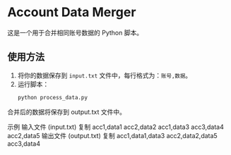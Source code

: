 
# Account Data Merger

这是一个用于合并相同账号数据的 Python 脚本。

## 使用方法

1. 将你的数据保存到 `input.txt` 文件中，每行格式为：`账号,数据`。
2. 运行脚本：
   ```bash
   python process_data.py
合并后的数据将保存到 output.txt 文件中。

示例
输入文件 (input.txt)
复制
acc1,data1
acc2,data2
acc1,data3
acc3,data4
acc2,data5
输出文件 (output.txt)
复制
acc1,data1,data3
acc2,data2,data5
acc3,data4
